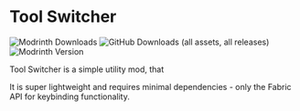 <!-- modrinth_exclude.start -->
# Tool Switcher
![Modrinth Downloads](https://img.shields.io/modrinth/dt/3CTNwVgW?style=for-the-badge&logo=modrinth&color=%00AF5C&link=https%3A%2F%2Fmodrinth.com%2Fmod%2F3CTNwVgW) ![GitHub Downloads (all assets, all releases)](https://img.shields.io/github/downloads/maganoos/tool-switcher/total?style=for-the-badge&logo=github&color=whitesmoke&link=https%3A%2F%2Fgithub.com%2Fmaganoos%2Ftool-switcher) ![Modrinth Version](https://img.shields.io/modrinth/v/3CTNwVgW?style=for-the-badge&logo=semver)
<!-- modrinth_exclude.end -->Tool Switcher is a simple utility mod, that

It is super lightweight and requires minimal dependencies - only the Fabric API for keybinding functionality.